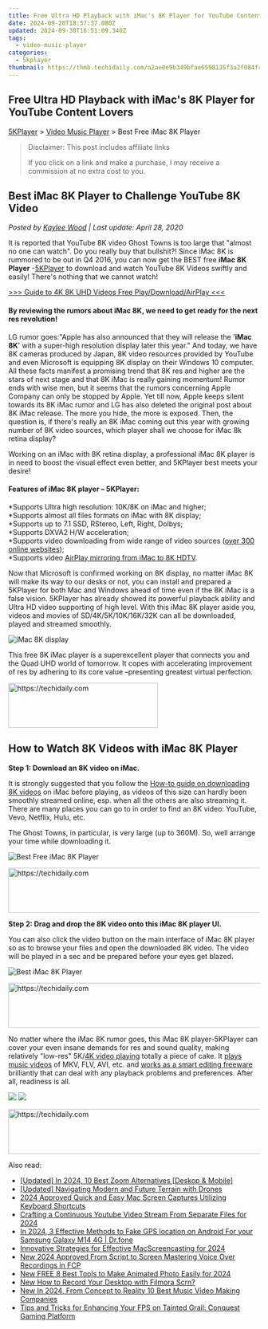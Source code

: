 ```yaml
---
title: Free Ultra HD Playback with iMac's 8K Player for YouTube Content Lovers
date: 2024-09-28T18:57:37.080Z
updated: 2024-09-30T16:51:09.340Z
tags:
  - video-music-player
categories:
  - 5kplayer
thumbnail: https://thmb.techidaily.com/a2ae0e9b349bfae6598135f3a2f084fcd5a624b338e4413e4b9ca3add8f4727b.jpg
---
```


## Free Ultra HD Playback with iMac's 8K Player for YouTube Content Lovers

[5KPlayer](https://tools.techidaily.com/5kplayer/products/) \> [Video Music Player](https://tools.techidaily.com/5kplayer/video-music-player/) \> Best Free iMac 8K Player

>  Disclaimer: This post includes affiliate links
>
>  If you click on a link and make a purchase, I may receive a commission at no extra cost to you.
>

## Best iMac 8K Player to Challenge YouTube 8K Video

 _Posted by [Kaylee Wood](https://www.quora.com/profile/Amanda-Hu-21) | Last update: April 28, 2020_

It is reported that YouTube 8K video Ghost Towns is too large that "almost no one can watch". Do you really buy that bullshit?! Since iMac 8K is rummored to be out in Q4 2016, you can now get the BEST free **iMac 8K Player** \-[5KPlayer](https://tools.techidaily.com/5kplayer/products/) to download and watch YouTube 8K Videos swiftly and easily! There's nothing that we cannot watch!

[\>>> Guide to 4K 8K UHD Videos Free Play/Download/AirPlay <<<](https://tools.techidaily.com/5kplayer/video-music-player/)

#### **By reviewing the rumors about iMac 8K, we need to get ready for the next res revolution!**

LG rumor goes:"Apple has also announced that they will release the '**iMac 8K**' with a super-high resolution display later this year." And today, we have 8K cameras produced by Japan, 8K video resources provided by YouTube and even Microsoft is equipping 8K display on their Windows 10 computer. All these facts manifest a promising trend that 8K res and higher are the stars of next stage and that 8K iMac is really gaining momentum! Rumor ends with wise men, but it seems that the rumors concerning Apple Company can only be stopped by Apple. Yet till now, Apple keeps silent towards its 8K iMac rumor and LG has also deleted the original post about 8K iMac release. The more you hide, the more is exposed. Then, the question is, if there's really an 8K iMac coming out this year with growing number of 8K video sources, which player shall we choose for iMac 8k retina display? 

Working on an iMac with 8K retina display, a professional iMac 8K player is in need to boost the visual effect even better, and 5KPlayer best meets your desire! 

#### **Features of iMac 8K player – 5KPlayer:**

\*Supports Ultra high resolution: 10K/8K on iMac and higher;  
\*Supports almost all files formats on iMac with 8K display;  
\*Supports up to 7.1 SSD, RStereo, Left, Right, Dolbys;  
\*Supports DXVA2 H/W acceleration;  
\*Supports video downloading from wide range of video sources ([over 300 online websites](https://tools.techidaily.com/5kplayer/youtube-download/));  
\*Supports video [AirPlay mirroring from iMac to 8K HDTV](https://tools.techidaily.com/5kplayer/airplay/).

Now that Microsoft is confirmed working on 8K display, no matter iMac 8K will make its way to our desks or not, you can install and prepared a 5KPlayer for both Mac and Windows ahead of time even if the 8K iMac is a false vision. 5KPlayer has already showed its powerful playback ability and Ultra HD video supporting of high level. With this iMac 8K player aside you, videos and movies of SD/4K/5K/10K/16K/32K can all be downloaded, played and streamed smoothly.

![iMac 8K display](https://www.5kplayer.com/video-music-player/img/apple-8k-02-zjy.jpg) 

This free 8K iMac player is a superexcellent player that connects you and the Quad UHD world of tomorrow. It copes with accelerating improvement of res by adhering to its core value –presenting greatest virtual perfection. 

<!-- affiliate ads begin -->
<a href="https://aligracehair.sjv.io/c/5597632/1972665/19272" target="_top" id="1972665">
  <img src="//a.impactradius-go.com/display-ad/19272-1972665" border="0" alt="https://techidaily.com" width="300" height="90"/>
</a>
<img height="0" width="0" src="https://aligracehair.sjv.io/i/5597632/1972665/19272" style="position:absolute;visibility:hidden;" border="0" />
<!-- affiliate ads end -->

## How to Watch 8K Videos with iMac 8K Player

**Step 1: Download an 8K video on iMac.**

It is strongly suggested that you follow the [How-to guide on downloading 8K videos](https://tools.techidaily.com/5kplayer/youtube-download/) on iMac before playing, as videos of this size can hardly been smoothly streamed online, esp. when all the others are also streaming it. There are many places you can go to in order to find an 8K video: YouTube, Vevo, Netflix, Hulu, etc. 

The Ghost Towns, in particular, is very large (up to 360M). So, well arrange your time while downloading it.

![Best Free iMac 8K Player](https://www.5kplayer.com/video-music-player/img/download-8k-movies.jpg) 

<!-- affiliate ads begin -->
<a href="https://aligracehair.sjv.io/c/5597632/2047351/19272" target="_top" id="2047351">
  <img src="//a.impactradius-go.com/display-ad/19272-2047351" border="0" alt="https://techidaily.com" width="728" height="90"/>
</a>
<img height="0" width="0" src="https://aligracehair.sjv.io/i/5597632/2047351/19272" style="position:absolute;visibility:hidden;" border="0" />
<!-- affiliate ads end -->

**Step 2: Drag and drop the 8K video onto this iMac 8K player UI.** 

You can also click the video button on the main interface of iMac 8K player so as to browse your files and open the downloaded 8K video. The video will be played in a sec and be prepared before your eyes get blazed. 

![Best iMac 8K Player](https://www.5kplayer.com/video-music-player/img/play-8k-movies-on-mac.jpg) 

<!-- affiliate ads begin -->
<a href="https://appsumo.8odi.net/c/5597632/2123737/7443" target="_top" id="2123737">
  <img src="//a.impactradius-go.com/display-ad/7443-2123737" border="0" alt="https://techidaily.com" width="728" height="90"/>
</a>
<img height="0" width="0" src="https://appsumo.8odi.net/i/5597632/2123737/7443" style="position:absolute;visibility:hidden;" border="0" />
<!-- affiliate ads end -->

No matter where the iMac 8K rumor goes, this iMac 8K player-5KPlayer can cover your even insane demands for res and sound quality, making relatively "low-res" 5K/[4K video playing](https://tools.techidaily.com/5kplayer/video-music-player/) totally a piece of cake. It [plays music videos](https://tools.techidaily.com/5kplayer/video-music-player/) of MKV, FLV, AVI, etc. and [works as a smart editing freeware](https://tools.techidaily.com/5kplayer/video-music-player/) brilliantly that can deal with any playback problems and preferences. After all, readiness is all.

[![](https://www.5kplayer.com/video-music-player/../button/freedownbackmac.png)](https://tools.techidaily.com/5kplayer/products/) [![](https://www.5kplayer.com/video-music-player/../button/freedownwhitewin.png)](https://tools.techidaily.com/5kplayer/products/)

<!-- affiliate ads begin -->
<a href="https://appsumo.8odi.net/c/5597632/2043855/7443" target="_top" id="2043855">
  <img src="//a.impactradius-go.com/display-ad/7443-2043855" border="0" alt="https://techidaily.com" width="728" height="90"/>
</a>
<img height="0" width="0" src="https://appsumo.8odi.net/i/5597632/2043855/7443" style="position:absolute;visibility:hidden;" border="0" />
<!-- affiliate ads end -->

<ins class="adsbygoogle"
     style="display:block"
     data-ad-format="autorelaxed"
     data-ad-client="ca-pub-7571918770474297"
     data-ad-slot="1223367746"></ins>

<ins class="adsbygoogle"
     style="display:block"
     data-ad-client="ca-pub-7571918770474297"
     data-ad-slot="8358498916"
     data-ad-format="auto"
     data-full-width-responsive="true"></ins>

<span class="atpl-alsoreadstyle">Also read:</span>
<div><ul>
<li><a href="https://visual-screen-recording.techidaily.com/updated-in-2024-10-best-zoom-alternatives-deskop-and-mobile/"><u>[Updated] In 2024, 10 Best Zoom Alternatives [Deskop & Mobile]</u></a></li>
<li><a href="https://extra-support.techidaily.com/updated-navigating-modern-and-future-terrain-with-drones/"><u>[Updated] Navigating Modern and Future Terrain with Drones</u></a></li>
<li><a href="https://screen-video-capture.techidaily.com/2024-approved-quick-and-easy-mac-screen-captures-utilizing-keyboard-shortcuts/"><u>2024 Approved Quick and Easy Mac Screen Captures Utilizing Keyboard Shortcuts</u></a></li>
<li><a href="https://youtube-video-recordings.techidaily.com/crafting-a-continuous-youtube-video-stream-from-separate-files-for-2024/"><u>Crafting a Continuous Youtube Video Stream From Separate Files for 2024</u></a></li>
<li><a href="https://android-location.techidaily.com/in-2024-3-effective-methods-to-fake-gps-location-on-android-for-your-samsung-galaxy-m14-4g-drfone-by-drfone-virtual/"><u>In 2024, 3 Effective Methods to Fake GPS location on Android For your Samsung Galaxy M14 4G | Dr.fone</u></a></li>
<li><a href="https://remote-screen-capture.techidaily.com/innovative-strategies-for-effective-macscreencasting-for-2024/"><u>Innovative Strategies for Effective MacScreencasting for 2024</u></a></li>
<li><a href="https://video-ai-editor.techidaily.com/new-2024-approved-from-script-to-screen-mastering-voice-over-recordings-in-fcp/"><u>New 2024 Approved From Script to Screen Mastering Voice Over Recordings in FCP</u></a></li>
<li><a href="https://video-ai-editor.techidaily.com/new-free-8-best-tools-to-make-animated-photo-easily-for-2024/"><u>New FREE 8 Best Tools to Make Animated Photo Easily for 2024</u></a></li>
<li><a href="https://video-ai-editor.techidaily.com/new-how-to-record-your-desktop-with-filmora-scrn/"><u>New How to Record Your Desktop with Filmora Scrn?</u></a></li>
<li><a href="https://video-ai-editor.techidaily.com/new-in-2024-from-concept-to-reality-10-best-music-video-making-companies/"><u>New In 2024, From Concept to Reality 10 Best Music Video Making Companies</u></a></li>
<li><a href="https://program-issues.techidaily.com/tips-and-tricks-for-enhancing-your-fps-on-tainted-grail-conquest-gaming-platform/"><u>Tips and Tricks for Enhancing Your FPS on Tainted Grail: Conquest Gaming Platform</u></a></li>
</ul></div>

